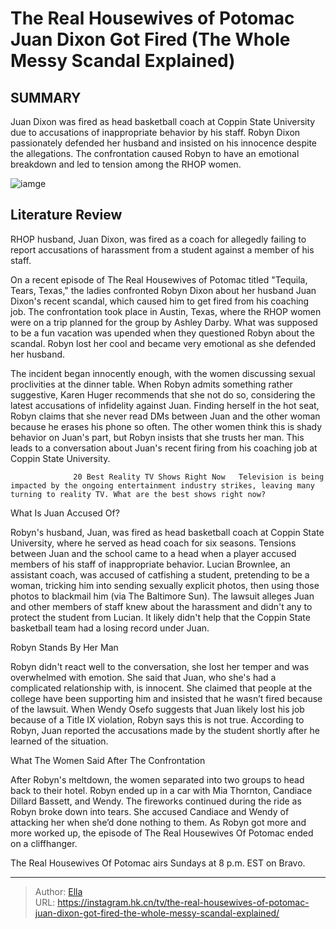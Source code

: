 # The Real Housewives of Potomac Juan Dixon Got Fired (The Whole Messy Scandal Explained)


## SUMMARY 



  Juan Dixon was fired as head basketball coach at Coppin State University due to accusations of inappropriate behavior by his staff.   Robyn Dixon passionately defended her husband and insisted on his innocence despite the allegations.   The confrontation caused Robyn to have an emotional breakdown and led to tension among the RHOP women.  

![iamge](https://static1.srcdn.com/wordpress/wp-content/uploads/2023/12/the-real-housewives-of-potomac_-juan-dixon-got-fired-the-whole-messy-scandal-explained.jpg)

## Literature Review
RHOP husband, Juan Dixon, was fired as a coach for allegedly failing to report accusations of harassment from a student against a member of his staff.




On a recent episode of The Real Housewives of Potomac titled &#34;Tequila, Tears, Texas,&#34; the ladies confronted Robyn Dixon about her husband Juan Dixon&#39;s recent scandal, which caused him to get fired from his coaching job. The confrontation took place in Austin, Texas, where the RHOP women were on a trip planned for the group by Ashley Darby. What was supposed to be a fun vacation was upended when they questioned Robyn about the scandal. Robyn lost her cool and became very emotional as she defended her husband.




The incident began innocently enough, with the women discussing sexual proclivities at the dinner table. When Robyn admits something rather suggestive, Karen Huger recommends that she not do so, considering the latest accusations of infidelity against Juan. Finding herself in the hot seat, Robyn claims that she never read DMs between Juan and the other woman because he erases his phone so often. The other women think this is shady behavior on Juan&#39;s part, but Robyn insists that she trusts her man. This leads to a conversation about Juan&#39;s recent firing from his coaching job at Coppin State University.

                  20 Best Reality TV Shows Right Now   Television is being impacted by the ongoing entertainment industry strikes, leaving many turning to reality TV. What are the best shows right now?    


 What Is Juan Accused Of? 
          




Robyn&#39;s husband, Juan, was fired as head basketball coach at Coppin State University, where he served as head coach for six seasons. Tensions between Juan and the school came to a head when a player accused members of his staff of inappropriate behavior. Lucian Brownlee, an assistant coach, was accused of catfishing a student, pretending to be a woman, tricking him into sending sexually explicit photos, then using those photos to blackmail him (via The Baltimore Sun). The lawsuit alleges Juan and other members of staff knew about the harassment and didn&#39;t any to protect the student from Lucian. It likely didn&#39;t help that the Coppin State basketball team had a losing record under Juan.



 Robyn Stands By Her Man 
          

Robyn didn&#39;t react well to the conversation, she lost her temper and was overwhelmed with emotion. She said that Juan, who she&#39;s had a complicated relationship with, is innocent. She claimed that people at the college have been supporting him and insisted that he wasn’t fired because of the lawsuit. When Wendy Osefo suggests that Juan likely lost his job because of a Title IX violation, Robyn says this is not true. According to Robyn, Juan reported the accusations made by the student shortly after he learned of the situation.






 What The Women Said After The Confrontation 
          

After Robyn&#39;s meltdown, the women separated into two groups to head back to their hotel. Robyn ended up in a car with Mia Thornton, Candiace Dillard Bassett, and Wendy. The fireworks continued during the ride as Robyn broke down into tears. She accused Candiace and Wendy of attacking her when she’d done nothing to them. As Robyn got more and more worked up, the episode of The Real Housewives Of Potomac ended on a cliffhanger.



The Real Housewives Of Potomac airs Sundays at 8 p.m. EST on Bravo.






---

> Author: [Ella](https://instagram.hk.cn/)  
> URL: https://instagram.hk.cn/tv/the-real-housewives-of-potomac-juan-dixon-got-fired-the-whole-messy-scandal-explained/  

